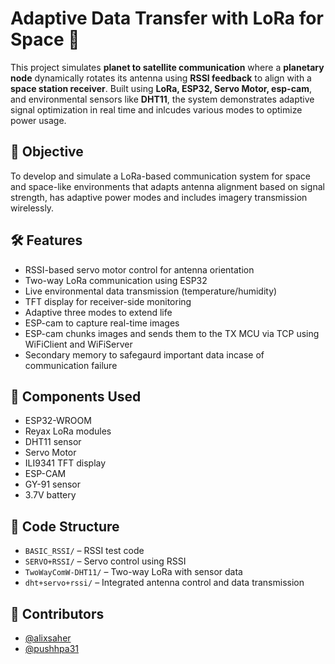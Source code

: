 # Adaptive Data Transfer with LoRa for Space 🚀

This project simulates **planet to satellite communication** where a **planetary node** dynamically rotates its antenna using **RSSI feedback** to align with a **space station receiver**. Built using **LoRa, ESP32, Servo Motor, esp-cam**, and environmental sensors like **DHT11**, the system demonstrates adaptive signal optimization in real time and inlcudes various modes to optimize power usage.

## 🌌 Objective
To develop and simulate a LoRa-based communication system for space and space-like environments that adapts antenna alignment based on signal strength, has adaptive power modes and includes imagery transmission wirelessly.

## 🛠️ Features
- RSSI-based servo motor control for antenna orientation
- Two-way LoRa communication using ESP32
- Live environmental data transmission (temperature/humidity)
- TFT display for receiver-side monitoring
- Adaptive three modes to extend life
- ESP-cam to capture real-time images
- ESP-cam chunks images and sends them to the TX MCU via TCP using WiFiClient and WiFiServer
- Secondary memory to safegaurd important data incase of communication failure

## 🔧 Components Used
- ESP32-WROOM
- Reyax LoRa modules
- DHT11 sensor
- Servo Motor
- ILI9341 TFT display
- ESP-CAM
- GY-91 sensor
- 3.7V battery

## 📁 Code Structure
- `BASIC_RSSI/` – RSSI test code  
- `SERVO+RSSI/` – Servo control using RSSI  
- `TwoWayComW-DHT11/` – Two-way LoRa with sensor data  
- `dht+servo+rssi/` – Integrated antenna control and data transmission


## 🤝 Contributors
- [@alixsaher](https://github.com/alixsaher)
- [@pushhpa31](https://github.com/pushhpa31)

